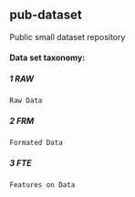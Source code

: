## pub-dataset
Public small dataset repository

#### Data set taxonomy:

#####  1 RAW 
    Raw Data

#####  2 FRM 
    Formated Data

#####  3 FTE
    Features on Data
